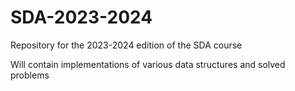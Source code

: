 # SDA-2023-2024
Repository for the 2023-2024 edition of the SDA course

Will contain implementations of various data structures and solved problems
